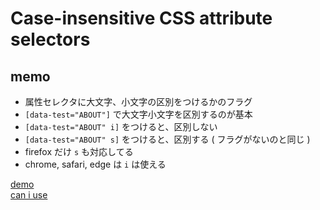 # Case-insensitive CSS attribute selectors

## memo

- 属性セレクタに大文字、小文字の区別をつけるかのフラグ
- `[data-test="ABOUT"]` で大文字小文字を区別するのが基本
- `[data-test="ABOUT" i]` をつけると、区別しない
- `[data-test="ABOUT" s]` をつけると、区別する ( フラグがないのと同じ )
- firefox だけ `s` も対応してる
- chrome, safari, edge は `i` は使える

[demo](https://codesandbox.io/p/sandbox/css-case-sensitive-selectors-29t7l7)  
[can i use](https://caniuse.com/?search=css-case-sensitive)